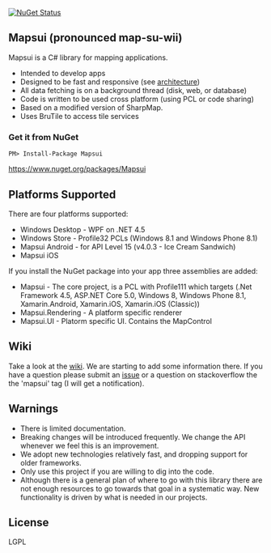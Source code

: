 [![NuGet Status](http://img.shields.io/nuget/v/Mapsui.svg?style=flat)](https://www.nuget.org/packages/Mapsui/)

## Mapsui (pronounced map-su-wii) 

Mapsui is a C# library for mapping applications.

- Intended to develop apps
- Designed to be fast and responsive (see [architecture](https://github.com/pauldendulk/Mapsui/wiki/Async-Fetching))
- All data fetching is on a background thread (disk, web, or database)
- Code is written to be used cross platform (using PCL or code sharing)
- Based on a modified version of SharpMap. 
- Uses BruTile to access tile services

### Get it from NuGet 
`
PM> Install-Package Mapsui
`

https://www.nuget.org/packages/Mapsui

## Platforms Supported

There are four platforms supported:
- Windows Desktop - WPF on .NET 4.5
- Windows Store - Profile32 PCLs (Windows 8.1 and Windows Phone 8.1)
- Mapsui Android - for API Level 15 (v4.0.3 - Ice Cream Sandwich)
- Mapsui iOS

If you install the NuGet package into your app three assemblies are added:

- Mapsui - The core project, is a PCL with Profile111 which targets (.Net Framework 4.5, ASP.NET Core 5.0, Windows 8, Windows Phone 8.1, Xamarin.Android, Xamarin.iOS, Xamarin.iOS (Classic))
- Mapsui.Rendering - A platform specific renderer
- Mapsui.UI - Platorm specific UI. Contains the MapControl

## Wiki
Take a look at the [wiki](https://github.com/pauldendulk/Mapsui/wiki). We are starting to add some information there. If you have a question please submit an [issue](https://github.com/pauldendulk/Mapsui/issues) or a question on stackoverflow the the 'mapsui' tag (I will get a notification).

## Warnings

- There is limited documentation.
- Breaking changes will be introduced frequently. We change the API whenever we feel this is an improvement.
- We adopt new technologies relatively fast, and dropping support for older frameworks.
- Only use this project if you are willing to dig into the code.
- Although there is a general plan of where to go with this library there are not enough resources to go towards that goal in a systematic way. New functionality is driven by what is needed in our projects.

## License 

LGPL
